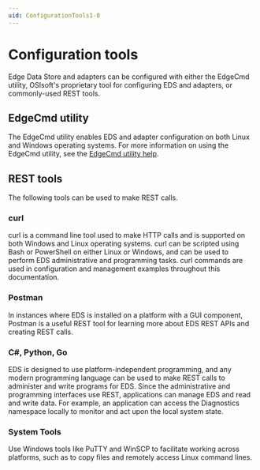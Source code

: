 ```yaml
---
uid: ConfigurationTools1-0
---
```


# Configuration tools

Edge Data Store and adapters can be configured with either the EdgeCmd utility, OSIsoft's proprietary tool for configuring EDS and adapters, or commonly-used REST tools.

## EdgeCmd utility

The EdgeCmd utility enables EDS and adapter configuration on both Linux and Windows operating systems. For more information on using the EdgeCmd utility, see the [EdgeCmd utility help](https://osisoft.github.io/Edgecmd-Docs/V1.0/EdgeCmd_utility_1-0.html).

## REST tools

The following tools can be used to make REST calls.

### curl

curl is a command line tool used to make HTTP calls and is supported on both Windows and Linux operating systems. curl can be scripted using Bash or PowerShell on either Linux or Windows, and can be used to perform EDS administrative and programming tasks. curl commands are used in configuration and management examples throughout this documentation.

### Postman

In instances where EDS is installed on a platform with a GUI component, Postman is a useful REST tool for learning more about EDS REST APIs and creating REST calls. 

### C#, Python, Go

EDS is designed to use platform-independent programming, and any modern programming language can be used to make REST calls to administer and write programs for EDS. Since the administrative and programming interfaces use REST, applications can manage EDS and read and write data. For example, an application can access the Diagnostics namespace locally to monitor and act upon the local system state.

### System Tools

Use Windows tools like PuTTY and WinSCP to facilitate working across platforms, such as to copy files and remotely access Linux command lines.
